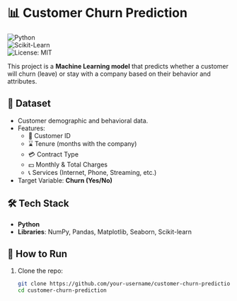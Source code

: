 # 📊 Customer Churn Prediction  

![Python](https://img.shields.io/badge/Python-3.8%2B-blue)  
![Scikit-Learn](https://img.shields.io/badge/Scikit--Learn-ML-orange)  
![License: MIT](https://img.shields.io/badge/License-MIT-green.svg)  

This project is a **Machine Learning model** that predicts whether a customer will churn (leave) or stay with a company based on their behavior and attributes.  

## 📌 Dataset  
- Customer demographic and behavioral data.  
- Features:  
  - 👤 Customer ID  
  - ⌛ Tenure (months with the company)  
  - 💳 Contract Type  
  - 💵 Monthly & Total Charges  
  - 📞 Services (Internet, Phone, Streaming, etc.)  
- Target Variable: **Churn (Yes/No)**  



## 🛠️ Tech Stack  
- **Python**  
- **Libraries**: NumPy, Pandas, Matplotlib, Seaborn, Scikit-learn  

## 🚀 How to Run  

1. Clone the repo:  
   ```bash
   git clone https://github.com/your-username/customer-churn-prediction.git
   cd customer-churn-prediction
